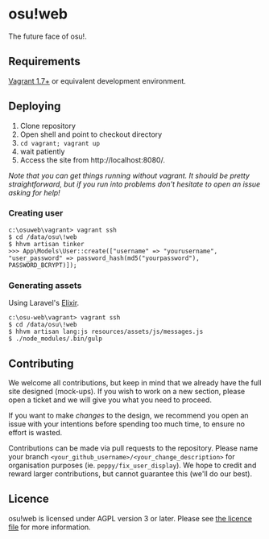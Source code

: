 osu!web
=======

The future face of osu!.

Requirements
------------

[Vagrant 1.7+](http://www.vagrantup.com/downloads.html) or equivalent development environment.

Deploying
---------

1. Clone repository
2. Open shell and point to checkout directory
3. `cd vagrant; vagrant up`
4. wait patiently
5. Access the site from http://localhost:8080/.

*Note that you can get things running without vagrant. It should be pretty straightforward, but if you run into problems don't hesitate to open an issue asking for help!*

### Creating user

    c:\osuweb\vagrant> vagrant ssh
    $ cd /data/osu\!web
    $ hhvm artisan tinker
    >>> App\Models\User::create(["username" => "yourusername", "user_password" => password_hash(md5("yourpassword"), PASSWORD_BCRYPT)]);

### Generating assets

Using Laravel's [Elixir](http://laravel.com/docs/5.1/elixir).

    c:\osu-web\vagrant> vagrant ssh
    $ cd /data/osu\!web
    $ hhvm artisan lang:js resources/assets/js/messages.js
    $ ./node_modules/.bin/gulp

Contributing
------------

We welcome all contributions, but keep in mind that we already have the full site designed (mock-ups). If you wish to work on a new section, please open a ticket and we will give you what you need to proceed.

If you want to make *changes* to the design, we recommend you open an issue with your intentions before spending too much time, to ensure no effort is wasted.

Contributions can be made via pull requests to the repository. Please name your branch `<your_github_username>/<your_change_description>` for organisation purposes (ie. `peppy/fix_user_display`). We hope to credit and reward larger contributions, but cannot guarantee this (we'll do our best).

Licence
-------
osu!web is licensed under AGPL version 3 or later. Please see [the licence file](LICENCE) for more information.